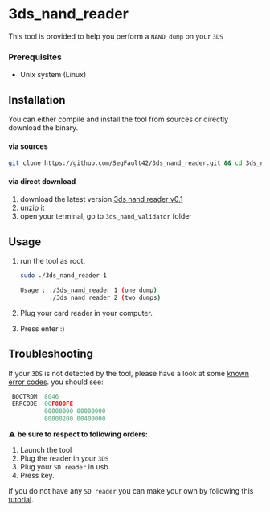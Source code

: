 
# 3ds_nand_reader
This tool is provided to help you perform a `NAND dump` on your `3DS`

### Prerequisites
* Unix system (Linux)
## Installation
You can either compile and install the tool from sources or directly download the binary.
#### via sources
```bash
git clone https://github.com/SegFault42/3ds_nand_reader.git && cd 3ds_nand_reader && make
```
#### via direct download 
1. download the latest version [3ds nand reader v0.1](https://github.com/SegFault42/3ds_nand_reader/releases/download/0.1/3ds_nand_reader.zip)
2. unzip it
3. open your terminal, go to `3ds_nand_validator` folder

## Usage

1. run the tool as root.
    ```bash
    sudo ./3ds_nand_reader 1
    ```
    ```bash
    Usage : ./3ds_nand_reader 1 (one dump)
		    ./3ds_nand_reader 2 (two dumps)
    ```
 
2. Plug your card reader in your computer.

3.  Press enter :) 
## Troubleshooting

If your `3DS` is not detected by the tool, please have a look at some  [known error codes](https://www.3dbrew.org/wiki/Bootloader#Error_Codes).
you should see:
```javascript
 BOOTROM  8046
 ERRCODE: 00F800FE
          00000000 00000000
          00000200 00400000
```

⚠️ **be sure to respect to following orders:** 
1. Launch the tool
2. Plug the reader in your `3DS`
3. Plug your `SD reader` in usb.
4. Press key.

If you do not have any `SD reader` you can make your own by following this [tutorial](https://gbatemp.net/threads/tutorial-noob-friendly-nand-dumping-2ds-3ds-3ds-xl-n3ds-n3ds-xl.414498/).
